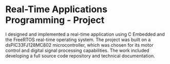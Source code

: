 # Real-Time Applications Programming - Project

I designed and implemented a real-time application using C Embedded and the FreeRTOS real-time operating system. The project was built on a dsPIC33FJ128MC802 microcontroller, which was chosen for its motor control and digital signal processing capabilities. The work included developing a full source code repository and technical documentation.

